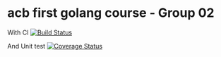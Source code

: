 # acb first golang course - Group 02

With CI
[![Build Status](https://travis-ci.org/danhnh/goclass.svg?branch=master)](https://travis-ci.org/danhnh/goclass)

And Unit test
[![Coverage Status](https://coveralls.io/repos/github/danhnh/goclass/badge.svg?branch=master)](https://coveralls.io/github/danhnh/goclass?branch=master)
